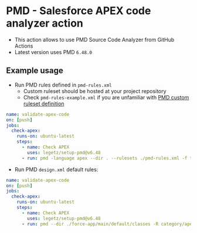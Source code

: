 # PMD - Salesforce APEX code analyzer action

- This action allows to use PMD Source Code Analyzer from GitHub Actions
- Latest version uses PMD `6.48.0`

## Example usage

- Run PMD rules defined in `pmd-rules.xml`
  - Custom ruleset should be hosted at your project repository
  - Check `pmd-rules-example.xml` if you are unfamiliar with [PMD custom ruleset definition](https://pmd.github.io/latest/pmd_userdocs_making_rulesets.html)

```yaml
name: validate-apex-code
on: [push]
jobs:
  check-apex:
    runs-on: ubuntu-latest
    steps:
      - name: Check APEX
        uses: legetz/setup-pmd@v6.48
      - run: pmd -language apex --dir . --rulesets ./pmd-rules.xml -f text
```

- Run PMD `design.xml` default rules:

```yaml
name: validate-apex-code
on: [push]
jobs:
  check-apex:
    runs-on: ubuntu-latest
    steps:
      - name: Check APEX
        uses: legetz/setup-pmd@v6.48
      - run: pmd --dir ./force-app/main/default/classes -R category/apex/design.xml -f text
```
